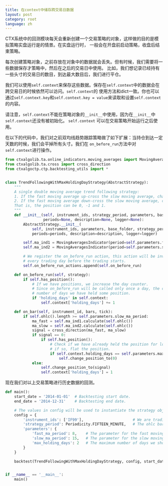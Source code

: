 ```yaml
---
title: 在context中储存跨交易日数据
layout: post
category: root
language: zh
---
```


CTX系统中的回测模块每天会重新创建一个交易策略的对象，这样做的目的是模拟策略实盘运行是的情景。在实盘运行时，
一般会在开盘前启动策略，收盘后结束策略。

每次创建策略对象，之前存放在对象中的数据就会丢失。但有时候，我们需要将一些数据保存才策略中，然后在之后的交易日中使用。
比如，我们想记录已经持有一些头寸的交易日的数目，到达最大数目后，我们进行平仓。

我们可以使用`self.context`来保存这些数据。保存在`self.context`中的数据会在跨交易日的时候依然可以访问。`self.context`的
使用方法和dict一致。你也可以通过`self.context.key`和`self.context.key = value`来读取和设置`self.context`的内容。

请注意，`self.context`不能在策略对象的`__init__`中使用，因为在`__init__`中`self.context`还没有被初始化。 `self.context`
可以在交易策略开始运行之后使用。

在以下的代码中，我们对之前双均线趋势跟踪策略做了如下扩展：当持仓到达一定天数的时候，我们会平掉所有头寸。我们在
`on_before_run`方法中对`self.context`进行操作。


```python
from ctxalgolib.ta.online_indicators.moving_averages import MovingAveragesIndicator
from ctxalgolib.ta.cross import cross_direction
from ctxalgoctp.ctp.backtesting_utils import *


class TrendFollowingWithMaxHoldingDayStrategy(AbstractStrategy):
    """
    A single double moving average trend following strategy:
    1. If the fast moving average up-cross the slow moving average, change position to 1.
    2. If the fast moving average down-cross the slow moving average, change position to -1.
    That is, the position can be 0, -1 and 1.
    """
    def __init__(self, instrument_ids, strategy_period, parameters, base_folder,
                 periods=None, description=None, logger=None):
        AbstractStrategy.__init__(
            self, instrument_ids, parameters, base_folder, strategy_period=strategy_period,
            periods=periods, description=description, logger=logger)

        self.ma_ind1 = MovingAveragesIndicator(period=self.parameters.fast_ma_period)
        self.ma_ind2 = MovingAveragesIndicator(period=self.parameters.slow_ma_period)

        # We register the on_before_run action, this action will be invoked
        # every trading day before the trading starts.
        self.on_before_run_actions.append(self.on_before_run)

    def on_before_run(self, strategy):
        if self.has_position():
            # If we have positions, we increase the day counter.
            # Since on_before_run will be called only once a day, the counter then records the
            # number of days we have held some position.
            if 'holding_days' in self.context:
                self.context['holding_days'] += 1

    def on_bar(self, instrument_id, bars, tick):
        if self.ohlc().length >= self.parameters.slow_ma_period:
            ma_fast = self.ma_ind1.calculate(self.ohlc())
            ma_slow = self.ma_ind2.calculate(self.ohlc())
            signal = cross_direction(ma_fast, ma_slow)
            if signal == 0:
                if self.has_position():
                    # Check if we have already held the position for long enough,
                    # if so, flat the position.
                    if self.context.holding_days == self.parameters.max_holding_days:
                        self.change_position_to(0)
            else:
                self.change_position_to(signal)
                self.context['holding_days'] = 1
```

现在我们对以上交易策略进行历史数据的回测。


```python
def main():
    start_date = '2014-01-01'  # Backtesting start date.
    end_date = '2014-12-31'    # Backtesting end date.

    # The values in config will be used to instantiate the strategy objects by the backtest method.
    config = {
        'instrument_ids': ['IF99'],                      # We are trading this future instrument.
        'strategy_period': Periodicity.FIFTEEN_MINUTE,   # The ohlc bar granularity on which trading happens.
        'parameters': {
            'fast_ma_period': 8,    # The parameter for the fast moving average.
            'slow_ma_period': 15,   # The parameter for the slow moving average.
            'max_holding_days': 2   # The maximum number of days we should hold a position.
        }
    }

    backtest(TrendFollowingWithMaxHoldingDayStrategy, config, start_date, end_date)


if __name__ == '__main__':
    main()

```
